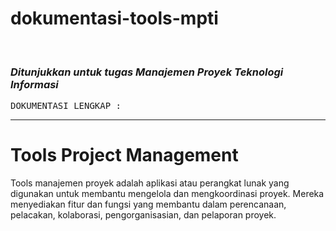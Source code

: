 # dokumentasi-tools-mpti
 &ensp;
### ***Ditunjukkan untuk tugas Manajemen Proyek Teknologi Informasi***
<pre>
DOKUMENTASI LENGKAP :
</pre>
-----
# Tools Project Management
Tools manajemen proyek adalah aplikasi atau perangkat lunak yang digunakan untuk membantu mengelola dan mengkoordinasi proyek. Mereka menyediakan fitur dan fungsi yang membantu dalam perencanaan, pelacakan, kolaborasi, pengorganisasian, dan pelaporan proyek.

